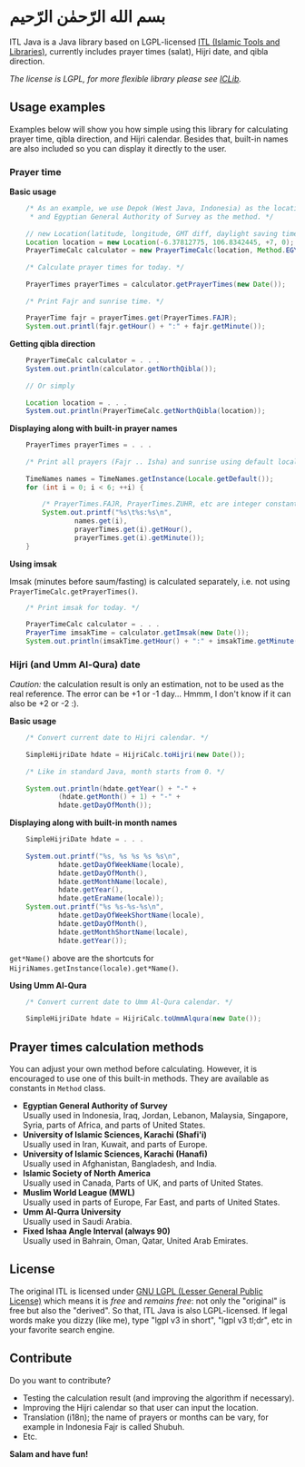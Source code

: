 # بسم الله الرّحمٰن الرّحيم #

ITL Java is a Java library based on LGPL-licensed
[ITL (Islamic Tools and Libraries)](http://projects.arabeyes.org/project.php?proj=ITL),
currently includes prayer times (salat), Hijri date, and qibla direction.

_The license is LGPL, for more flexible library please see [ICLib](https://github.com/fikr4n/iclib-java)._

## Usage examples ##

Examples below will show you how simple using this library for calculating prayer time, qibla
direction, and Hijri calendar. Besides that, built-in names are also included so you can
display it directly to the user.

### Prayer time ###

**Basic usage**

``` java
	/* As an example, we use Depok (West Java, Indonesia) as the location
	 * and Egyptian General Authority of Survey as the method. */
	
	// new Location(latitude, longitude, GMT diff, daylight saving time)
	Location location = new Location(-6.37812775, 106.8342445, +7, 0);
	PrayerTimeCalc calculator = new PrayerTimeCalc(location, Method.EGYPT_SURVEY);
	
	/* Calculate prayer times for today. */
    
	PrayerTimes prayerTimes = calculator.getPrayerTimes(new Date());
	
	/* Print Fajr and sunrise time. */
    
	PrayerTime fajr = prayerTimes.get(PrayerTimes.FAJR);
	System.out.printl(fajr.getHour() + ":" + fajr.getMinute());
```

**Getting qibla direction**

``` java
	PrayerTimeCalc calculator = . . .
	System.out.println(calculator.getNorthQibla());
	
	// Or simply
	
	Location location = . . .
	System.out.println(PrayerTimeCalc.getNorthQibla(location));
```

**Displaying along with built-in prayer names**

``` java
	PrayerTimes prayerTimes = . . .
	
	/* Print all prayers (Fajr .. Isha) and sunrise using default locale. */
	
	TimeNames names = TimeNames.getInstance(Locale.getDefault());
	for (int i = 0; i < 6; ++i) {
	
		/* PrayerTimes.FAJR, PrayerTimes.ZUHR, etc are integer constants from 0 to 5. */
		System.out.printf("%s\t%s:%s\n",
				names.get(i),
				prayerTimes.get(i).getHour(),
				prayerTimes.get(i).getMinute());
	}
```

**Using imsak**

Imsak (minutes before saum/fasting) is calculated separately, i.e. not using
`PrayerTimeCalc.getPrayerTimes()`.

``` java
	/* Print imsak for today. */
	
	PrayerTimeCalc calculator = . . .
	PrayerTime imsakTime = calculator.getImsak(new Date());
	System.out.println(imsakTime.getHour() + ":" + imsakTime.getMinute());
```

### Hijri (and Umm Al-Qura) date ###

*Caution:* the calculation result is only an estimation, not to be used as the
real reference. The error can be +1 or -1 day... Hmmm, I don't know if it can
also be +2 or -2 :).

**Basic usage**

``` java
	/* Convert current date to Hijri calendar. */
	
	SimpleHijriDate hdate = HijriCalc.toHijri(new Date());
	
	/* Like in standard Java, month starts from 0. */
	
	System.out.println(hdate.getYear() + "-" +
			(hdate.getMonth() + 1) + "-" +
			hdate.getDayOfMonth());
```

**Displaying along with built-in month names**

``` java
	SimpleHijriDate hdate = . . .
	
	System.out.printf("%s, %s %s %s %s\n",
			hdate.getDayOfWeekName(locale),
			hdate.getDayOfMonth(),
			hdate.getMonthName(locale),
			hdate.getYear(),
			hdate.getEraName(locale));
	System.out.printf("%s %s-%s-%s\n",
			hdate.getDayOfWeekShortName(locale),
			hdate.getDayOfMonth(),
			hdate.getMonthShortName(locale),
			hdate.getYear());
```
	
`get*Name()` above are the shortcuts for `HijriNames.getInstance(locale).get*Name()`.

**Using Umm Al-Qura**

``` java
	/* Convert current date to Umm Al-Qura calendar. */
	
	SimpleHijriDate hdate = HijriCalc.toUmmAlqura(new Date());
```

## Prayer times calculation methods ##

You can adjust your own method before calculating. However, it is encouraged
to use one of this built-in methods. They are available as constants in
`Method` class.

- **Egyptian General Authority of Survey**  
  Usually used in Indonesia, Iraq, Jordan, Lebanon, Malaysia, Singapore, Syria,
  parts of Africa, and parts of United States.
- **University of Islamic Sciences, Karachi (Shafi'i)**  
  Usually used in Iran, Kuwait, and parts of Europe.
- **University of Islamic Sciences, Karachi (Hanafi)**  
  Usually used in Afghanistan, Bangladesh, and India.
- **Islamic Society of North America**  
  Usually used in Canada, Parts of UK, and parts of United States.
- **Muslim World League (MWL)**  
  Usually used in parts of Europe, Far East, and parts of United States.
- **Umm Al-Qurra University**  
  Usually used in Saudi Arabia.
- **Fixed Ishaa Angle Interval (always 90)**  
  Usually used in Bahrain, Oman, Qatar, United Arab Emirates.

## License ##

The original ITL is licensed under
[GNU LGPL (Lesser General Public License)](https://www.gnu.org/licenses/lgpl.html)
which means it is *free* and *remains free*: not only the "original" is free but
also the "derived". So that, ITL Java is also LGPL-licensed. If legal words make
you dizzy (like me), type "lgpl v3 in short", "lgpl v3 tl;dr", etc in your
favorite search engine.

## Contribute ##

Do you want to contribute?

- Testing the calculation result (and improving the algorithm if necessary).
- Improving the Hijri calendar so that user can input the location.
- Translation (i18n); the name of prayers or months can be
  vary, for example in Indonesia Fajr is called Shubuh.
- Etc.

**Salam and have fun!**

